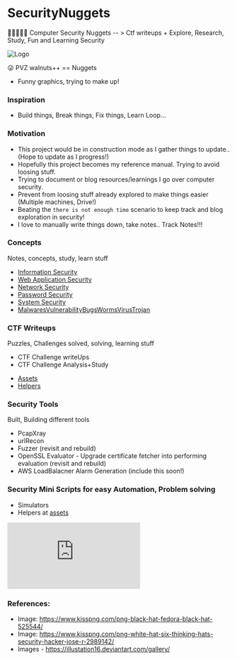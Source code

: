 # SecurityNuggets
:eyes::blue_book::pencil::thought_balloon::blue_book: Computer Security Nuggets -- > Ctf writeups + Explore, Research, Study, Fun and Learning Security


<img src="https://srinivas11789.github.io/SecurityNuggets/images/security_nuggets.png" title="Logo">

:stuck_out_tongue_winking_eye: PVZ walnuts++ == Nuggets<br>
* Funny graphics, trying to make up!

### Inspiration
* Build things, Break things, Fix things, Learn Loop...

### Motivation
* This project would be in construction mode as I gather things to update..(Hope to update as I progress!)
* Hopefully this project becomes my reference manual. Trying to avoid loosing stuff.
* Trying to document or blog resources/learnings I go over computer security.
* Prevent from loosing stuff already explored to make things easier (Multiple machines, Drive!)
* Beating the `there is not enough time` scenario to keep track and blog exploration in security!
* I love to manually write things down, take notes.. Track Notes!!!

### Concepts
Notes, concepts, study, learn stuff
* [Information Security](https://github.com/Srinivas11789/SecurityNuggets/tree/master/concepts/informationSecurity)
* [Web Application Security](https://github.com/Srinivas11789/SecurityNuggets/tree/master/concepts/webAppSecurity)
* [Network Security](https://github.com/Srinivas11789/SecurityNuggets/tree/master/concepts/networkSecurity)
* [Password Security](https://github.com/Srinivas11789/SecurityNuggets/tree/master/concepts/passwordSecurity)
* [System Security](https://github.com/Srinivas11789/SecurityNuggets/tree/master/concepts/systemSecurity)
* [MalwaresVulnerabilityBugsWormsVirusTrojan](https://github.com/Srinivas11789/SecurityNuggets/tree/master/concepts/MalwaresVulnerabilityBugsWormsVirusTrojan)

### CTF Writeups
Puzzles, Challenges solved, solving, learning stuff
* CTF Challenge writeUps
* CTF Challenge Analysis+Study

- [Assets](https://github.com/Srinivas11789/SecurityNuggets/tree/master/captureTheFlag) 
- [Helpers](https://gist.github.com/srinivas11789)

### Security Tools
Built, Building different tools
* PcapXray
* urlRecon
* Fuzzer (revisit and rebuild)
* OpenSSL Evaluator - Upgrade certificate fetcher into performing evaluation (revisit and rebuild)
* AWS LoadBalacner Alarm Generation (include this soon!)

### Security Mini Scripts for easy Automation, Problem solving
* Simulators
* Helpers at [assets](https://gist.github.com/srinivas11789)

[![Analytics](https://ga-beacon.appspot.com/UA-114681129-2/SecurityNuggets/README.md)](https://github.com/igrigorik/ga-beacon)

### References:
* Image: https://www.kisspng.com/png-black-hat-fedora-black-hat-525544/
* Image: https://www.kisspng.com/png-white-hat-six-thinking-hats-security-hacker-jose-r-2989142/
* Images - https://illustation16.deviantart.com/gallery/
